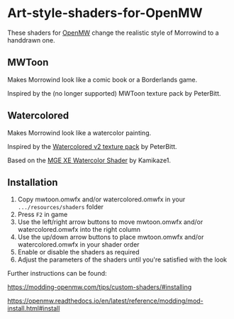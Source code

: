 # Art-style-shaders-for-OpenMW
These shaders for [OpenMW](https://openmw.org/) change the realistic style of Morrowind to a handdrawn one.

## MWToon
Makes Morrowind look like a comic book or a Borderlands game.

Inspired by the (no longer supported) MWToon texture pack by PeterBitt.

## Watercolored
Makes Morrowind look like a watercolor painting.

Inspired by the [Watercolored v2 texture pack](https://www.nexusmods.com/morrowind/mods/43375/) by PeterBitt.

Based on the [MGE XE Watercolor Shader](https://www.nexusmods.com/morrowind/mods/49473/) by Kamikaze1.

## Installation
1. Copy mwtoon.omwfx and/or watercolored.omwfx in your `.../resources/shaders` folder
2. Press `F2` in game
3. Use the left/right arrow buttons to move mwtoon.omwfx and/or watercolored.omwfx into the right column
4. Use the up/down arrow buttons to place mwtoon.omwfx and/or watercolored.omwfx in your shader order
5. Enable or disable the shaders as required
6. Adjust the parameters of the shaders until you're satisfied with the look

Further instructions can be found:

https://modding-openmw.com/tips/custom-shaders/#installing

https://openmw.readthedocs.io/en/latest/reference/modding/mod-install.html#install
